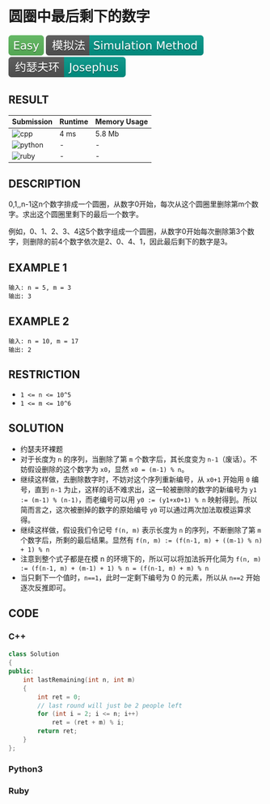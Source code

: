 # 圆圈中最后剩下的数字

![Easy](../../materials/-Easy-5cb85c.svg) ![Simulation_Method](../../materials/模拟法-Simulation_Method-009688.svg) ![Josephus](../../materials/约瑟夫环-Josephus-009688.svg)

## RESULT

| Submission                                                  | Runtime | Memory Usage |
| ----------------------------------------------------------- | ------- | ------------ |
| ![cpp](https://img.shields.io/badge/cof40-cpp-f34b7d.svg)   | 4 ms    | 5.8 Mb       |
| ![python](https://img.shields.io/badge/cof40-py-3572A5.svg) | -       | -            |
| ![ruby](https://img.shields.io/badge/cof40-rb-701516.svg)   | -       | -            |

## DESCRIPTION

0,1,,n-1这n个数字排成一个圆圈，从数字0开始，每次从这个圆圈里删除第m个数字。求出这个圆圈里剩下的最后一个数字。

例如，0、1、2、3、4这5个数字组成一个圆圈，从数字0开始每次删除第3个数字，则删除的前4个数字依次是2、0、4、1，因此最后剩下的数字是3。

## EXAMPLE 1

```plain
输入: n = 5, m = 3
输出: 3
```

## EXAMPLE 2

```plain
输入: n = 10, m = 17
输出: 2
```

## RESTRICTION

* `1 <= n <= 10^5`
* `1 <= m <= 10^6`

## SOLUTION

* 约瑟夫环裸题
* 对于长度为 `n` 的序列，当删除了第 `m` 个数字后，其长度变为 `n-1`（废话）。不妨假设删除的这个数字为 `x0`，显然 `x0 = (m-1) % n`。
* 继续这样做，去删除数字时，不妨对这个序列重新编号，从 `x0+1` 开始用 `0` 编号，直到 `n-1` 为止，这样的话不难求出，这一轮被删除的数字的新编号为 `y1 := (m-1) % (n-1)`，而老编号可以用 `y0 := (y1+x0+1) % n` 映射得到。所以简而言之，这次被删掉的数字的原始编号 `y0` 可以通过两次加法取模运算求得。
* 继续这样做，假设我们令记号 `f(n, m)` 表示长度为 `n` 的序列，不断删除了第 `m` 个数字后，所剩的最后结果。显然有 `f(n, m) := (f(n-1, m) + ((m-1) % n) + 1) % n`
* 注意到整个式子都是在模 n 的环境下的，所以可以将加法拆开化简为 `f(n, m) := (f(n-1, m) + (m-1) + 1) % n = (f(n-1, m) + m) % n`
* 当只剩下一个值时，`n==1`，此时一定剩下编号为 0 的元素，所以从 `n==2` 开始逐次反推即可。

## CODE

### C++

```cpp
class Solution
{
public:
    int lastRemaining(int n, int m)
    {
        int ret = 0;
        // last round will just be 2 people left
        for (int i = 2; i <= n; i++)
            ret = (ret + m) % i;
        return ret;
    }
};
```

### Python3


### Ruby

